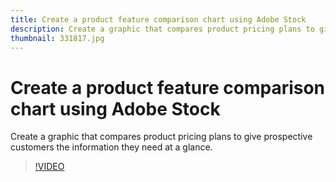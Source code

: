 ```yaml
---
title: Create a product feature comparison chart using Adobe Stock
description: Create a graphic that compares product pricing plans to give prospective customers the information they need at a glance
thumbnail: 331817.jpg
---
```


# Create a product feature comparison chart using Adobe Stock

Create a graphic that compares product pricing plans to give prospective customers the information they need at a glance.

>[!VIDEO](https://video.tv.adobe.com/v/331817?hidetitle=true)